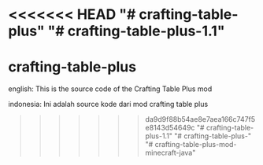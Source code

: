 <<<<<<< HEAD
"# crafting-table-plus" 
"# crafting-table-plus-1.1" 
=======
# crafting-table-plus

english: 
This is the source code of the Crafting Table Plus mod

indonesia:
Ini adalah source kode dari mod crafting table plus
>>>>>>> da9d9f88b54ae8e7aea166c747f5e8143d54649c
"# crafting-table-plus-1.1" 
"# crafting-table-plus-" 
"# crafting-table-plus-mod-minecraft-java" 
